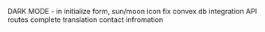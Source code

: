 DARK MODE - in initialize form, sun/moon icon fix
convex db integration
API routes
complete translation
contact infromation

